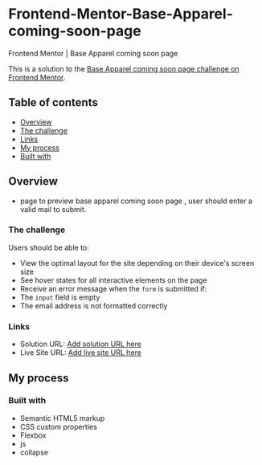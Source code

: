 # Frontend-Mentor-Base-Apparel-coming-soon-page
Frontend Mentor | Base Apparel coming soon page

This is a solution to the [Base Apparel coming soon page challenge on Frontend Mentor](https://www.frontendmentor.io/challenges/base-apparel-coming-soon-page-5d46b47f8db8a7063f9331a0).

## Table of contents

  - [Overview](#overview)
  - [The challenge](#the-challenge)
  - [Links](#links)
  - [My process](#my-process)
  - [Built with](#built-with)


## Overview

- page to preview base apparel coming soon page , user should enter a valid mail to submit.

### The challenge

Users should be able to:

- View the optimal layout for the site depending on their device's screen size
- See hover states for all interactive elements on the page
- Receive an error message when the `form` is submitted if:
- The `input` field is empty
- The email address is not formatted correctly


### Links

- Solution URL: [Add solution URL here](https://github.com/mohab121/FrontEnd-Mentor-article-preview)
- Live Site URL: [Add live site URL here](https://mohab121.github.io/FrontEnd-Mentor-article-preview/)

## My process

### Built with

- Semantic HTML5 markup
- CSS custom properties
- Flexbox
- js 
- collapse
